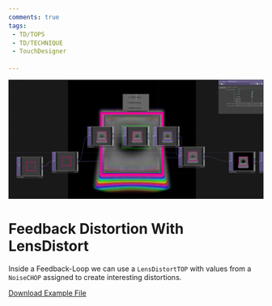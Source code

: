 ```yaml
---
comments: true
tags:
 - TD/TOPS
 - TD/TECHNIQUE
 - TouchDesigner

---
```


![Feedback Distortion With LensDistort](../img/FeedbackDistortionLensDistord.png)
# Feedback Distortion With LensDistort

Inside a Feedback-Loop we can use a `LensDistortTOP` with values from a `NoiseCHOP` assigned to create interesting distortions.

[Download Example File](../files/FeedbackLensDistort.tox)